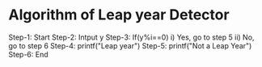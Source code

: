 # Algorithm of Leap year Detector

Step-1: Start
Step-2: Intput y
Step-3: If(y%i==0)
      i) Yes, go to step 5
      ii) No, go to step 6
Step-4: printf("Leap year")
Step-5: printf("Not a Leap Year")
Step-6: End
